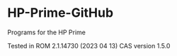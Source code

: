 # HP-Prime-GitHub
 Programs for the HP Prime
 
 Tested in ROM 2.1.14730 (2023 04 13)
 CAS version 1.5.0
